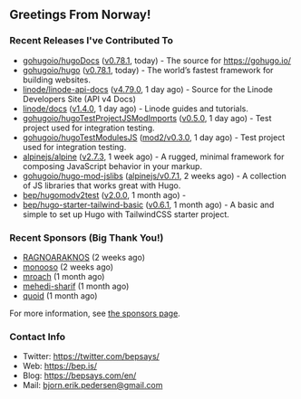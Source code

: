 ## Greetings From Norway!

### Recent Releases I've Contributed To

- [gohugoio/hugoDocs](https://github.com/gohugoio/hugoDocs) ([v0.78.1](https://github.com/gohugoio/hugoDocs/releases/tag/v0.78.1), today) - The source for https://gohugo.io/
- [gohugoio/hugo](https://github.com/gohugoio/hugo) ([v0.78.1](https://github.com/gohugoio/hugo/releases/tag/v0.78.1), today) - The world’s fastest framework for building websites.
- [linode/linode-api-docs](https://github.com/linode/linode-api-docs) ([v4.79.0](https://github.com/linode/linode-api-docs/releases/tag/v4.79.0), 1 day ago) - Source for the Linode Developers Site (API v4 Docs)
- [linode/docs](https://github.com/linode/docs) ([v1.4.0](https://github.com/linode/docs/releases/tag/v1.4.0), 1 day ago) - Linode guides and tutorials.
- [gohugoio/hugoTestProjectJSModImports](https://github.com/gohugoio/hugoTestProjectJSModImports) ([v0.5.0](https://github.com/gohugoio/hugoTestProjectJSModImports/releases/tag/v0.5.0), 1 day ago) - Test project used for integration testing.
- [gohugoio/hugoTestModulesJS](https://github.com/gohugoio/hugoTestModulesJS) ([mod2/v0.3.0](https://github.com/gohugoio/hugoTestModulesJS/releases/tag/mod2%2Fv0.3.0), 1 day ago) - Test project used for integration testing.
- [alpinejs/alpine](https://github.com/alpinejs/alpine) ([v2.7.3](https://github.com/alpinejs/alpine/releases/tag/v2.7.3), 1 week ago) - A rugged, minimal framework for composing JavaScript behavior in your markup.
- [gohugoio/hugo-mod-jslibs](https://github.com/gohugoio/hugo-mod-jslibs) ([alpinejs/v0.7.1](https://github.com/gohugoio/hugo-mod-jslibs/releases/tag/alpinejs%2Fv0.7.1), 2 weeks ago) - A collection of JS libraries that works great with Hugo.
- [bep/hugomodv2test](https://github.com/bep/hugomodv2test) ([v2.0.0](https://github.com/bep/hugomodv2test/releases/tag/v2.0.0), 1 month ago) - 
- [bep/hugo-starter-tailwind-basic](https://github.com/bep/hugo-starter-tailwind-basic) ([v0.6.1](https://github.com/bep/hugo-starter-tailwind-basic/releases/tag/v0.6.1), 1 month ago) - A basic and simple to set up Hugo with TailwindCSS starter project.

### Recent Sponsors (Big Thank You!)

- [RAGNOARAKNOS](https://github.com/RAGNOARAKNOS) (2 weeks ago)
- [monooso](https://github.com/monooso) (2 weeks ago)
- [mroach](https://github.com/mroach) (1 month ago)
- [mehedi-sharif](https://github.com/mehedi-sharif) (1 month ago)
- [quoid](https://github.com/quoid) (1 month ago)

For more information, see [the sponsors page](https://github.com/sponsors/bep/).


### Contact Info
- Twitter: https://twitter.com/bepsays/
- Web: https://bep.is/
- Blog: https://bepsays.com/en/
- Mail: bjorn.erik.pedersen@gmail.com

